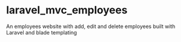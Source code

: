 # laravel_mvc_employees
An employees website with add, edit and delete employees built with Laravel and blade templating
